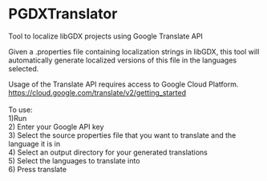 # PGDXTranslator
Tool to localize libGDX projects using Google Translate API

Given a .properties file containing localization strings in libGDX, this tool will automatically generate localized 
versions of this file in the languages selected.  

Usage of the Translate API requires access to Google Cloud Platform.
https://cloud.google.com/translate/v2/getting_started
<br><br>
To use:<br>
1)Run<br>
2) Enter your Google API key<br>
3) Select the source properties file that you want to translate and the language it is in<br>
4) Select an output directory for your generated translations<br>
5) Select the languages to translate into<br>
6) Press translate<br>
<br>

